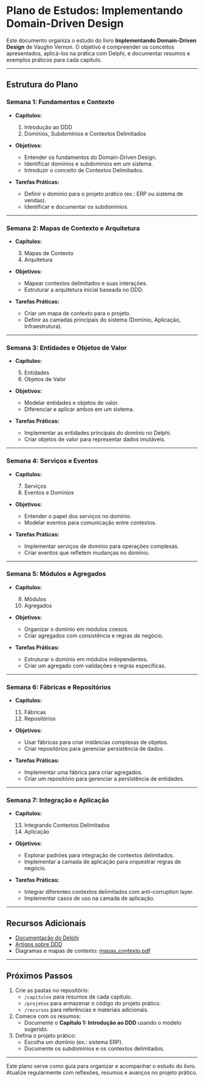 # Plano de Estudos: Implementando Domain-Driven Design

Este documento organiza o estudo do livro **Implementando Domain-Driven Design** de Vaughn Vernon. O objetivo é compreender os conceitos apresentados, aplicá-los na prática com Delphi, e documentar resumos e exemplos práticos para cada capítulo.

---

## **Estrutura do Plano**

### Semana 1: Fundamentos e Contexto
- **Capítulos:**

  1. Introdução ao DDD  
  2. Domínios, Subdomínios e Contextos Delimitados  
- **Objetivos:**
  - Entender os fundamentos do Domain-Driven Design.
  - Identificar domínios e subdomínios em um sistema.
  - Introduzir o conceito de Contextos Delimitados.  
- **Tarefas Práticas:**
  - Definir o domínio para o projeto prático (ex.: ERP ou sistema de vendas).
  - Identificar e documentar os subdomínios.

---

### Semana 2: Mapas de Contexto e Arquitetura
- **Capítulos:**

  3. Mapas de Contexto  
  4. Arquitetura  
- **Objetivos:**
  - Mapear contextos delimitados e suas interações.
  - Estruturar a arquitetura inicial baseada no DDD.  
- **Tarefas Práticas:**
  - Criar um mapa de contexto para o projeto.
  - Definir as camadas principais do sistema (Domínio, Aplicação, Infraestrutura).

---

### Semana 3: Entidades e Objetos de Valor
- **Capítulos:**

  5. Entidades  
  6. Objetos de Valor  
- **Objetivos:**
  - Modelar entidades e objetos de valor.
  - Diferenciar e aplicar ambos em um sistema.  
- **Tarefas Práticas:**
  - Implementar as entidades principais do domínio no Delphi.
  - Criar objetos de valor para representar dados imutáveis.

---

### Semana 4: Serviços e Eventos
- **Capítulos:**

  7. Serviços  
  8. Eventos e Domínios  
- **Objetivos:**
  - Entender o papel dos serviços no domínio.
  - Modelar eventos para comunicação entre contextos.  
- **Tarefas Práticas:**
  - Implementar serviços de domínio para operações complexas.
  - Criar eventos que refletem mudanças no domínio.

---

### Semana 5: Módulos e Agregados
- **Capítulos:**

  9. Módulos  
  10. Agregados  
- **Objetivos:**
  - Organizar o domínio em módulos coesos.
  - Criar agregados com consistência e regras de negócio.  
- **Tarefas Práticas:**
  - Estruturar o domínio em módulos independentes.
  - Criar um agregado com validações e regras específicas.

---

### Semana 6: Fábricas e Repositórios
- **Capítulos:**

  11. Fábricas  
  12. Repositórios  
- **Objetivos:**
  - Usar fábricas para criar instâncias complexas de objetos.
  - Criar repositórios para gerenciar persistência de dados.  
- **Tarefas Práticas:**
  - Implementar uma fábrica para criar agregados.
  - Criar um repositório para gerenciar a persistência de entidades.

---

### Semana 7: Integração e Aplicação
- **Capítulos:**

  13. Integrando Contextos Delimitados  
  14. Aplicação  
- **Objetivos:**
  - Explorar padrões para integração de contextos delimitados.
  - Implementar a camada de aplicação para orquestrar regras de negócio.  
- **Tarefas Práticas:**
  - Integrar diferentes contextos delimitados com anti-corruption layer.
  - Implementar casos de uso na camada de aplicação.

---

## **Recursos Adicionais**
- [Documentação do Delphi](https://www.embarcadero.com)
- [Artigos sobre DDD](./recursos/artigos.md)
- Diagramas e mapas de contexto: [mapas_contexto.pdf](./recursos/mapas_contexto.pdf)

---

## **Próximos Passos**
1. Crie as pastas no repositório:
   - `/capitulos` para resumos de cada capítulo.
   - `/projetos` para armazenar o código do projeto prático.
   - `/recursos` para referências e materiais adicionais.
2. Comece com os resumos:
   - Documente o **Capítulo 1: Introdução ao DDD** usando o modelo sugerido.
3. Defina o projeto prático:
   - Escolha um domínio (ex.: sistema ERP).
   - Documente os subdomínios e os contextos delimitados.

---

Este plano serve como guia para organizar e acompanhar o estudo do livro. Atualize regularmente com reflexões, resumos e avanços no projeto prático.
